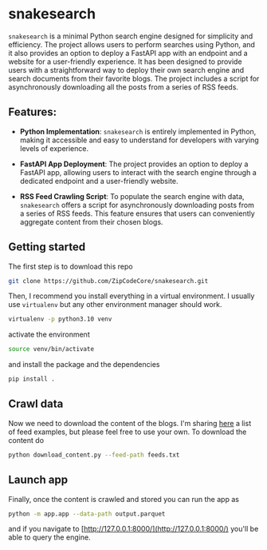 # snakesearch

`snakesearch` is a minimal Python search engine designed for simplicity and efficiency. The project allows users to perform searches using Python, and it also provides an option to deploy a FastAPI app with an endpoint and a website for a user-friendly experience. It has been designed to provide users with a straightforward way to deploy their own search engine and search documents from their favorite blogs. The project includes a script for asynchronously downloading all the posts from a series of RSS feeds. 

## Features:
- **Python Implementation**: `snakesearch` is entirely implemented in Python, making it accessible and easy to understand for developers with varying levels of experience.

- **FastAPI App Deployment**: The project provides an option to deploy a FastAPI app, allowing users to interact with the search engine through a dedicated endpoint and a user-friendly website.

- **RSS Feed Crawling Script**: To populate the search engine with data, `snakesearch` offers a script for asynchronously downloading posts from a series of RSS feeds. This feature ensures that users can conveniently aggregate content from their chosen blogs.


## Getting started

The first step is to download this repo

```bash
git clone https://github.com/ZipCodeCore/snakesearch.git
```

Then, I recommend you install everything in a virtual environment. I usually use `virtualenv` but any other environment manager should work.

```bash
virtualenv -p python3.10 venv
```

activate the environment

```bash
source venv/bin/activate
```

and install the package and the dependencies

```bash
pip install .
```

## Crawl data

Now we need to download the content of the blogs. I'm sharing [here](https://github.com/alexmolas/snakesearch/blob/main/feeds.txt) a list of feed examples, but please feel free to use your own. To download the content do

```bash
python download_content.py --feed-path feeds.txt
```

## Launch app

Finally, once the content is crawled and stored you can run the app as


```bash
python -m app.app --data-path output.parquet
```

and if you navigate to [http://127.0.0.1:8000/](http://127.0.0.1:8000/) you'll be able to query the engine.

